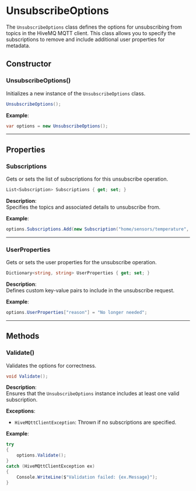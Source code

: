 
# UnsubscribeOptions

The `UnsubscribeOptions` class defines the options for unsubscribing from topics in the HiveMQ MQTT client. This class allows you to specify the subscriptions to remove and include additional user properties for metadata.

## Constructor

### UnsubscribeOptions()
Initializes a new instance of the `UnsubscribeOptions` class.

```csharp
UnsubscribeOptions();
```

**Example**:
```csharp
var options = new UnsubscribeOptions();
```

---

## Properties

### Subscriptions
Gets or sets the list of subscriptions for this unsubscribe operation.

```csharp
List<Subscription> Subscriptions { get; set; }
```

**Description**:  
Specifies the topics and associated details to unsubscribe from.

**Example**:
```csharp
options.Subscriptions.Add(new Subscription("home/sensors/temperature", QualityOfService.AtLeastOnce));
```

---

### UserProperties
Gets or sets the user properties for the unsubscribe operation.

```csharp
Dictionary<string, string> UserProperties { get; set; }
```

**Description**:  
Defines custom key-value pairs to include in the unsubscribe request.

**Example**:
```csharp
options.UserProperties["reason"] = "No longer needed";
```

---

## Methods

### Validate()
Validates the options for correctness.

```csharp
void Validate();
```

**Description**:  
Ensures that the `UnsubscribeOptions` instance includes at least one valid subscription.

**Exceptions**:
- `HiveMQttClientException`: Thrown if no subscriptions are specified.

**Example**:
```csharp
try
{
    options.Validate();
}
catch (HiveMQttClientException ex)
{
    Console.WriteLine($"Validation failed: {ex.Message}");
}
```

